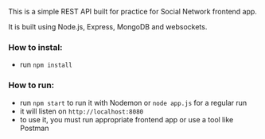 This is a simple REST API built for practice for Social Network frontend app.

It is built using Node.js, Express, MongoDB and websockets.

### How to instal:
- run `npm install`

### How to run:
- run `npm start` to run it with Nodemon or `node app.js` for a regular run
- it will listen on `http://localhost:8080`
- to use it, you must run appropriate frontend app or use a tool like Postman
